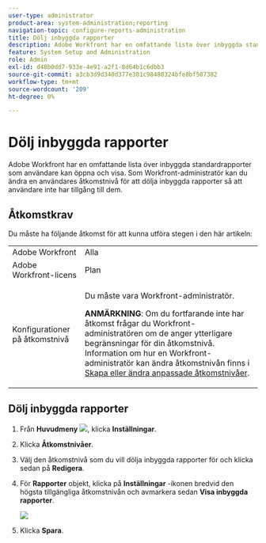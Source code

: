```yaml
---
user-type: administrator
product-area: system-administration;reporting
navigation-topic: configure-reports-administration
title: Dölj inbyggda rapporter
description: Adobe Workfront har en omfattande lista över inbyggda standardrapporter som användare kan öppna och visa. Som Workfront-administratör kan du ändra en användares åtkomstnivå för att dölja inbyggda rapporter så att användare inte har tillgång till dem.
feature: System Setup and Administration
role: Admin
exl-id: d48b0dd7-933e-4e91-a2f1-8d64b1c6dbb3
source-git-commit: a3cb3d9d340d377e301c98480324bfe8bf507382
workflow-type: tm+mt
source-wordcount: '209'
ht-degree: 0%

---
```


# Dölj inbyggda rapporter

Adobe Workfront har en omfattande lista över inbyggda standardrapporter som användare kan öppna och visa. Som Workfront-administratör kan du ändra en användares åtkomstnivå för att dölja inbyggda rapporter så att användare inte har tillgång till dem.

## Åtkomstkrav

Du måste ha följande åtkomst för att kunna utföra stegen i den här artikeln:

<table style="table-layout:auto"> 
 <col> 
 <col> 
 <tbody> 
  <tr> 
   <td role="rowheader">Adobe Workfront</td> 
   <td>Alla</td> 
  </tr> 
  <tr> 
   <td role="rowheader">Adobe Workfront-licens</td> 
   <td>Plan</td> 
  </tr> 
  <tr> 
   <td role="rowheader">Konfigurationer på åtkomstnivå</td> 
   <td> <p>Du måste vara Workfront-administratör.</p> <p><b>ANMÄRKNING</b>: Om du fortfarande inte har åtkomst frågar du Workfront-administratören om de anger ytterligare begränsningar för din åtkomstnivå. Information om hur en Workfront-administratör kan ändra åtkomstnivån finns i <a href="../../../administration-and-setup/add-users/configure-and-grant-access/create-modify-access-levels.md" class="MCXref xref">Skapa eller ändra anpassade åtkomstnivåer</a>.</p> </td> 
  </tr> 
 </tbody> 
</table>

## Dölj inbyggda rapporter

1. Från **Huvudmeny** ![](assets/main-menu-icon.png), klicka **Inställningar**.
1. Klicka **Åtkomstnivåer**.
1. Välj den åtkomstnivå som du vill dölja inbyggda rapporter för och klicka sedan på **Redigera**.
1. För **Rapporter** objekt, klicka på **Inställningar** -ikonen bredvid den högsta tillgängliga åtkomstnivån och avmarkera sedan **Visa inbyggda rapporter**.

   ![](assets/edit-access-level.png)

1. Klicka **Spara**.
